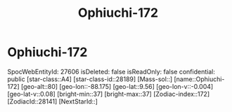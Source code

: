 ﻿---
title: "Ophiuchi-172"
location: [9.56,-88.175,80]
type: Station
tags:
- astro/Star

---

# Ophiuchi-172

SpocWebEntityId: 27606
isDeleted: false
isReadOnly: false
confidential: public
[star-class::A4]
[star-class-id::28189]
[Mass-sol::]
[name::Ophiuchi-172]
[geo-alt::80]
[geo-lon::-88.175]
[geo-lat::9.56]
[geo-lon-v::-0.004]
[geo-lat-v::0.08]
[bright-min::37]
[bright-max::37]
[Zodiac-index::172]
[ZodiacId::28141]
[NextStarId::]

